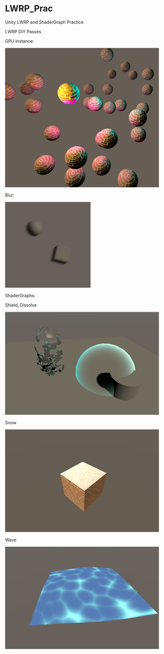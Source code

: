 # LWRP_Prac
Unity  LWRP and ShaderGraph Practice

LWRP DIY Passes

GPU Instance:

![image](https://github.com/YoyoSika/LWRP_Prac/blob/master/Assets/YoyoTests/ArtRes/PreviewImg/InstancePass.png)

Blur:

![image](https://github.com/YoyoSika/LWRP_Prac/blob/master/Assets/YoyoTests/ArtRes/PreviewImg/Blur.png)


ShaderGraphs:


Shield_Dissolve

![image](https://github.com/YoyoSika/LWRP_Prac/blob/master/Assets/YoyoTests/ArtRes/PreviewImg/Shield_Dissolve.png)

Snow

![image](https://github.com/YoyoSika/LWRP_Prac/blob/master/Assets/YoyoTests/ArtRes/PreviewImg/Snow.png)


Wave

![image](https://github.com/YoyoSika/LWRP_Prac/blob/master/Assets/YoyoTests/ArtRes/PreviewImg/Wave.png)
